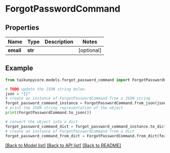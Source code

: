 # ForgotPasswordCommand


## Properties

Name | Type | Description | Notes
------------ | ------------- | ------------- | -------------
**email** | **str** |  | [optional] 

## Example

```python
from taikunpycore.models.forgot_password_command import ForgotPasswordCommand

# TODO update the JSON string below
json = "{}"
# create an instance of ForgotPasswordCommand from a JSON string
forgot_password_command_instance = ForgotPasswordCommand.from_json(json)
# print the JSON string representation of the object
print(ForgotPasswordCommand.to_json())

# convert the object into a dict
forgot_password_command_dict = forgot_password_command_instance.to_dict()
# create an instance of ForgotPasswordCommand from a dict
forgot_password_command_from_dict = ForgotPasswordCommand.from_dict(forgot_password_command_dict)
```
[[Back to Model list]](../README.md#documentation-for-models) [[Back to API list]](../README.md#documentation-for-api-endpoints) [[Back to README]](../README.md)


